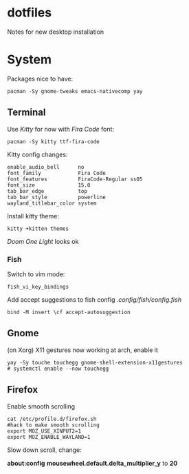 # dotfiles
Notes for new desktop installation

# System
Packages nice to have:

    pacman -Sy gnome-tweaks emacs-nativecomp yay

## Terminal
Use *Kitty* for now with *Fira Code* font:

    pacman -Sy kitty ttf-fira-code

Kitty config changes:

    enable_audio_bell      no
    font_family            Fira Code
    font_features          FiraCode-Regular ss05
    font_size              15.0
    tab_bar_edge           top
    tab_bar_style          powerline
    wayland_titlebar_color system

Install kitty theme:

    kitty +kitten themes
    
*Doom One Light* looks ok
### Fish
Switch to vim mode:

    fish_vi_key_bindings

Add accept suggestions to fish config *.config/fish/config.fish*

    bind -M insert \cf accept-autosuggestion

## Gnome

(on Xorg) X11 gestures now working at arch, enable it
    
    yay -Sy touche touchegg gnome-shell-extension-x11gestures 
    # systemctl enable --now touchegg

## Firefox
Enable smooth scrolling

    cat /etc/profile.d/firefox.sh
    #hack to make smooth scrolling
    export MOZ_USE_XINPUT2=1
    export MOZ_ENABLE_WAYLAND=1

Slow down scroll, change:

**about:config** **mousewheel.default.delta_multiplier_y** to **20**
